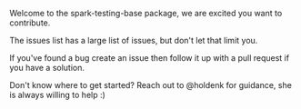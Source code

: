 Welcome to the spark-testing-base package, we are excited you want to contribute.

The issues list has a large list of issues, but don't let that limit you.

If you've found a bug create an issue then follow it up with a pull request if you have a solution.

Don't know where to get started? Reach out to @holdenk for guidance, she is always willing to help :)
